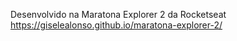 Desenvolvido na Maratona Explorer 2 da Rocketseat
https://giselealonso.github.io/maratona-explorer-2/
